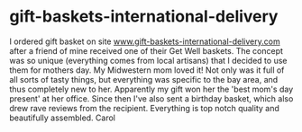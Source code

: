 gift-baskets-international-delivery
===================================

I ordered gift basket on site www.gift-baskets-international-delivery.com  after a friend of mine received one of their Get Well baskets. The concept was so unique (everything comes from local artisans) that I decided to use them for mothers day. My Midwestern mom loved it! Not only was it full of all sorts of tasty things, but everything was specific to the bay area, and thus completely new to her. Apparently my gift won her the 'best mom's day present' at her office. Since then I've also sent a birthday basket, which also drew rave reviews from the recipient. Everything is top notch quality and beautifully assembled. Carol

